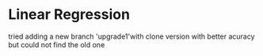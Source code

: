 # Linear Regression 
tried adding a new branch 'upgrade1'with clone version with better acuracy but could not find the old one
